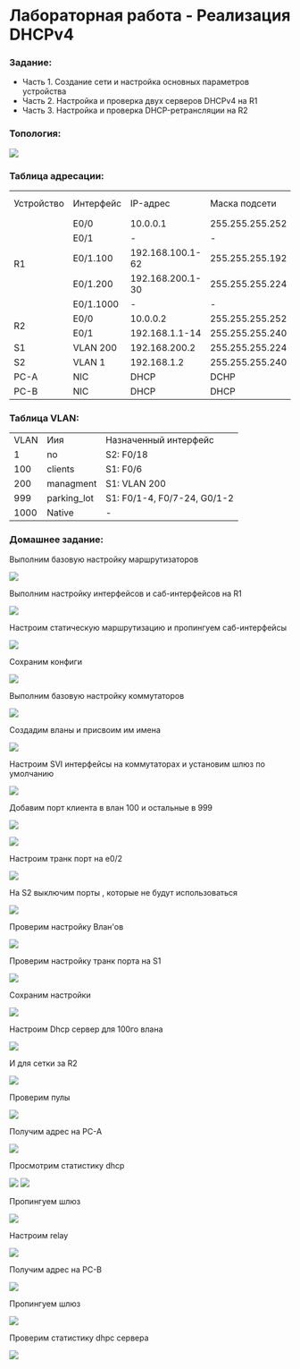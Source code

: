 # Лабораторная работа - Реализация DHCPv4 


###  Задание:

+ Часть 1. Создание сети и настройка основных параметров устройства
+ Часть 2. Настройка и проверка двух серверов DHCPv4 на R1
+ Часть 3. Настройка и проверка DHCP-ретрансляции на R2


### Топология:

![](./imgs/tp1.png)

### Таблица адресации:

<table>

<tr>
	<td>Устройство</td>
	<td>Интерфейс</td>
	<td>IP-адрес</td>
	<td>Маска подсети</td>
	<td>Шлюз по умолчанию</td>
</tr>

<tr>
        <td rowspan="5">R1</td>
        <td>E0/0</td>
	  <td>10.0.0.1</td>
	  <td>255.255.255.252</td>
	  <td rowspan="5">-</td>
</tr>

<tr>
        <td>E0/1</td>
	  <td>-</td>
	  <td>-</td>
</tr>

<tr>
        <td>E0/1.100</td>
	  <td>192.168.100.1-62</td>
	  <td>255.255.255.192</td>
</tr>

<tr>
        <td>E0/1.200</td>
	  <td>192.168.200.1-30</td>
	  <td>255.255.255.224</td>
</tr>

<tr>
        <td>E0/1.1000</td>
	  <td>-</td>
	  <td>-</td>
</tr>

<tr>
        <td rowspan="2">R2</td>
        <td>E0/0</td>
	  <td>10.0.0.2</td>
	  <td>255.255.255.252</td>
	  <td rowspan="2">-</td>
</tr>

<tr>
        <td>E0/1</td>
	  <td>192.168.1.1-14</td>
	  <td>255.255.255.240</td>
</tr>

<tr>
        <td>S1</td>
        <td>VLAN 200</td>
	  <td>192.168.200.2</td>
	  <td>255.255.255.224</td>
	  <td>192.168.200.1</td>
</tr>

<tr>
        <td>S2</td>
        <td>VLAN 1</td>
	  <td>192.168.1.2</td>
	  <td>255.255.255.240</td>
	  <td>192.168.1.1</td>
</tr>

<tr>
        <td>PC-A</td>
        <td>NIC</td>
	  <td>DHCP</td>
	  <td>DCHP</td>
	  <td>DHCP</td>
</tr>

<tr>
        <td>PC-B</td>
        <td>NIC</td>
	  <td>DHCP</td>
	  <td>DHCP</td>
	  <td>DHCP</td>
</tr>

</table>


### Таблица VLAN:

<table>

<tr>
	<td>VLAN</td>
	<td>Иия</td>
	<td>Назначенный интерфейс</td>
</tr>

<tr>
	<td>1</td>
	<td>no</td>
	<td>S2: F0/18</td>
</tr>

<tr>
      <td>100</td>
	<td>clients</td>
	<td>S1: F0/6</td>
</tr>

<tr>
	<td>200</td>
	<td>managment</td>
	<td>S1: VLAN 200</td>
</tr>

<tr>
	<td>999</td>
	<td>parking_lot</td>
	<td>S1: F0/1-4, F0/7-24, G0/1-2</td>
</tr>

<tr>
	<td>1000</td>
	<td>Native</td>
	<td>-</td>
</tr>

</table>


### Домашнее задание:

Выполним базовую настройку маршрутизаторов

![](./imgs/1.png)


Выполним настройку интерфейсов и саб-интерфейсов на R1

![](./imgs/2.png)

Настроим статическую маршрутизацию и пропингуем саб-интерфейсы

![](./imgs/3.png)

Сохраним конфиги 

![](./imgs/4.png)

Выполним базовую настройку коммутаторов

![](./imgs/5.png)

Создадим вланы и присвоим им имена

![](./imgs/6.png)


Настроим SVI интерфейсы на коммутаторах и установим шлюз по умолчанию

![](./imgs/7.png)


Добавим порт клиента в влан 100 и остальные в 999


![](./imgs/8.png)

![](./imgs/9.png)

Настроим транк порт на e0/2


![](./imgs/10.png)


На S2 выключим порты , которые не будут использоваться 


![](./imgs/11.png)

Проверим настройку Влан'ов


![](./imgs/12.png)


Проверим настройку транк порта на S1


![](./imgs/13.png)

Сохраним настройки 


![](./imgs/14.png)


Настроим Dhcp сервер для 100го влана

![](./imgs/15.png)

И для сетки за R2

![](./imgs/16.png)

Проверим пулы 


![](./imgs/17.png)


Получим адрес на PC-A


![](./imgs/18.png)


Просмотрим статистику dhcp

![](./imgs/19.png)
![](./imgs/20.png)


Пропингуем шлюз

![](./imgs/21.png)

Настроим relay 

![](./imgs/22.png)

Получим адрес на PC-B

![](./imgs/23.png)

Пропингуем шлюз


![](./imgs/24.png)


Проверим статистику dhpc сервера


![](./imgs/25.png)